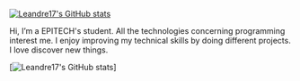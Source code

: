 [![Leandre17's GitHub stats](https://github-readme-stats.vercel.app/api?username=Leandre17&show_icons=true&theme=cobalt)](https://github.com/Leandre17/github-readme-stats)

Hi, I’m a EPITECH's student. All the technologies concerning programming interest me. I enjoy improving my technical skills by doing different projects. I love discover new things.


[![Leandre17's GitHub stats](https://github-readme-streak-stats.herokuapp.com/?user=Leandre17&theme=radical&hide_border=true&count_private=true)]
